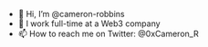 - 👋 Hi, I’m @cameron-robbins
- 👀 I work full-time at a Web3 company 
- 📫 How to reach me on Twitter: @0xCameron_R

<!---
cameron-robbins/cameron-robbins is a ✨ special ✨ repository because its `README.md` (this file) appears on your GitHub profile.
You can click the Preview link to take a look at your changes.
--->
